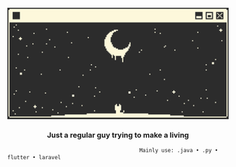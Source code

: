 <p><img src="https://raw.githubusercontent.com/justKevv/justKevv/main/ac5b1609d86356d86f028b307f839fb7%2B(1).gif"></img></p>

<h3 align="center">Just a regular guy trying to make a living</h3>

                                              Mainly use: .java • .py • flutter • laravel

